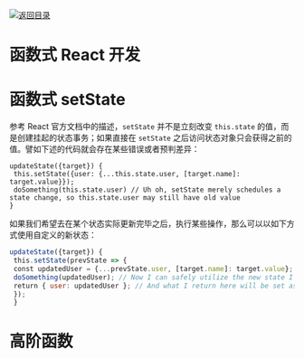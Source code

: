 [![返回目录](https://i.postimg.cc/50XLzC7C/image.png)](https://github.com/wx-chevalier/Web-Series)

# 函数式 React 开发

# 函数式 setState

参考 React 官方文档中的描述，`setState` 并不是立刻改变 `this.state` 的值，而是创建挂起的状态事务；如果直接在 `setState` 之后访问状态对象只会获得之前的值。譬如下述的代码就会存在某些错误或者预判差异：

```
updateState({target}) {
 this.setState({user: {...this.state.user, [target.name]: target.value}});
 doSomething(this.state.user) // Uh oh, setState merely schedules a state change, so this.state.user may still have old value
}
```

如果我们希望去在某个状态实际更新完毕之后，执行某些操作，那么可以以如下方式使用自定义的新状态：

```js
updateState({target}) {
 this.setState(prevState => {
 const updatedUser = {...prevState.user, [target.name]: target.value}; // use previous value in state to build new state...
 doSomething(updatedUser); // Now I can safely utilize the new state I've created to call other funcs...
 return { user: updatedUser }; // And what I return here will be set as the new state
 });
 }
```

# 高阶函数
